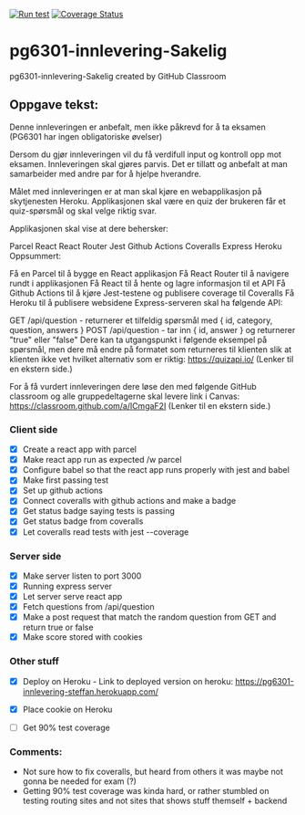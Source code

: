 [![Run test](https://github.com/kristiania-pg6301-2022/pg6301-innlevering-Sakelig/actions/workflows/test.yml/badge.svg)](https://github.com/kristiania-pg6301-2022/pg6301-innlevering-Sakelig/actions/workflows/test.yml) [![Coverage Status](https://coveralls.io/repos/github/kristiania-pg6301-2022/pg6301-innlevering-Sakelig/badge.svg?branch=main)](https://coveralls.io/github/kristiania-pg6301-2022/pg6301-innlevering-Sakelig?branch=main)

# pg6301-innlevering-Sakelig
pg6301-innlevering-Sakelig created by GitHub Classroom

## Oppgave tekst:

Denne innleveringen er anbefalt, men ikke påkrevd for å ta eksamen (PG6301 har ingen obligatoriske øvelser)

Dersom du gjør innleveringen vil du få verdifull input og kontroll opp mot eksamen. Innleveringen skal gjøres parvis. Det er tillatt og anbefalt at man samarbeider med andre par for å hjelpe hverandre.

Målet med innleveringen er at man skal kjøre en webapplikasjon på skytjenesten Heroku. Applikasjonen skal være en quiz der brukeren får et quiz-spørsmål og skal velge riktig svar.

Applikasjonen skal vise at dere behersker:

Parcel
React
React Router
Jest
Github Actions
Coveralls
Express
Heroku
Oppsummert:

Få en Parcel til å bygge en React applikasjon
Få React Router til å navigere rundt i applikasjonen
Få React til å hente og lagre informasjon til et API
Få Github Actions til å kjøre Jest-testene og publisere coverage til Coveralls
Få Heroku til å publisere websidene
Express-serveren skal ha følgende API:

GET /api/question - returnerer et tilfeldig spørsmål med { id, category, question, answers }
POST /api/question - tar inn { id, answer } og returnerer "true" eller "false"
Dere kan ta utgangspunkt i følgende eksempel på spørsmål, men dere må endre på formatet som returneres til klienten slik at klienten ikke vet hvilket alternativ som er riktig: https://quizapi.io/ (Lenker til en ekstern side.)

For å få vurdert innleveringen dere løse den med følgende GitHub classroom og alle gruppedeltagerne skal levere link i Canvas: https://classroom.github.com/a/lCmgaF2I (Lenker til en ekstern side.)


 ### Client side
 * [x] Create a react app with parcel
 * [x] Make react app run as expected /w parcel
 * [x] Configure babel so that the react app runs properly with jest and babel
 * [x] Make first passing test
 * [x] Set up github actions
 * [x] Connect coveralls with github actions and make a badge
 * [x] Get status badge saying tests is passing
 * [x] Get status badge from coveralls
 * [x] Let coveralls read tests with jest --coverage

### Server side
 * [x] Make server listen to port 3000
 * [x] Running express server
 * [x] Let server serve react app
 * [x] Fetch questions from /api/question
 * [x] Make a post request that match the random question from GET and 
   return true or false
 * [x] Make score stored with cookies

### Other stuff

* [x] Deploy on Heroku - Link to deployed version on heroku: https://pg6301-innlevering-steffan.herokuapp.com/
* [x] Place cookie on Heroku
* [ ] Get 90% test coverage


### Comments:

- Not sure how to fix coveralls, but heard from others it was maybe not gonna be needed for exam (?)
- Getting 90% test coverage was kinda hard, or rather stumbled on testing routing sites and not sites that shows stuff themself + backend

